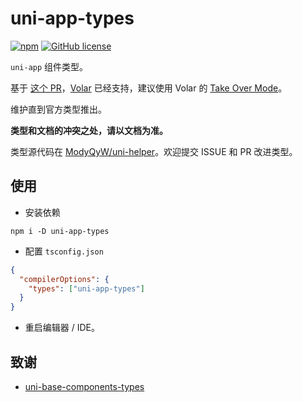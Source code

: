# uni-app-types

[![npm](https://img.shields.io/npm/v/uni-app-types)](https://www.npmjs.com/package/uni-app-types) [![GitHub license](https://img.shields.io/github/license/ModyQyW/uni-helper)](https://github.com/ModyQyW/uni-helper/blob/main/LICENSE)

`uni-app` 组件类型。

基于 [这个 PR](https://github.com/vuejs/core/pull/3399)，[Volar](https://github.com/johnsoncodehk/volar) 已经支持，建议使用 Volar 的 [Take Over Mode](https://github.com/johnsoncodehk/volar/discussions/471)。

维护直到官方类型推出。

**类型和文档的冲突之处，请以文档为准。**

类型源代码在 [ModyQyW/uni-helper](https://github.com/ModyQyW/uni-helper)。欢迎提交 ISSUE 和 PR 改进类型。

## 使用

- 安装依赖

```shell
npm i -D uni-app-types
```

- 配置 `tsconfig.json`

```json
{
  "compilerOptions": {
    "types": ["uni-app-types"]
  }
}
```

- 重启编辑器 / IDE。

## 致谢

- [uni-base-components-types](https://github.com/satrong/uni-base-components-types)
